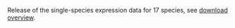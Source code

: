 Release of the single-species expression data for 17 species, see [download overview](https://bgee.org/bgee13/?page=download&action=proc_values).
